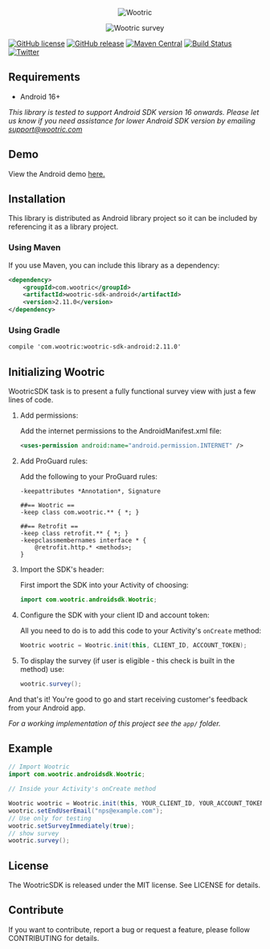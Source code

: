 <p align="center" >
  <img src="https://cloud.githubusercontent.com/assets/1431421/16471739/4e28eec8-3e24-11e6-8ee1-39d36bbf679e.png" alt="Wootric" title="Wootric">
</p>

<p align="center" >
  <img src="https://cloud.githubusercontent.com/assets/1431421/16593017/083d1298-42a9-11e6-8e58-25aaaadee5d3.gif" alt="Wootric survey" title="Wootric">
</p>


[![GitHub license](https://img.shields.io/badge/license-MIT-lightgrey.svg)](https://raw.githubusercontent.com/Wootric/WootricSDK-Android/master/LICENSE.md) [![GitHub release](https://img.shields.io/github/release/Wootric/WootricSDK-Android.svg)](https://github.com/Wootric/WootricSDK-Android/releases) [![Maven Central](https://img.shields.io/maven-central/v/com.wootric/wootric-sdk-android.svg)](https://img.shields.io/maven-central/v/com.wootric/wootric-sdk-android.svg) [![Build Status](https://img.shields.io/circleci/project/Wootric/WootricSDK-Android.svg)](https://img.shields.io/circleci/project/Wootric/WootricSDK-Android.svg) [![Twitter](https://img.shields.io/badge/twitter-@WootricSDK-blue.svg?style=flat)](http://twitter.com/Wootric)

## Requirements
- Android 16+

*This library is tested to  support Android SDK version 16 onwards. Please let us know if you need assistance for lower Android SDK version by emailing support@wootric.com*

## Demo
View the Android demo [here.](http://cl.ly/0h112M290m04)

## Installation

This library is distributed as Android library project so it can be included by referencing it as a library project.

### Using Maven
If you use Maven, you can include this library as a dependency:

```xml
<dependency>
    <groupId>com.wootric</groupId>
    <artifactId>wootric-sdk-android</artifactId>
    <version>2.11.0</version>
</dependency>
```

### Using Gradle

```xml
compile 'com.wootric:wootric-sdk-android:2.11.0'
```

## Initializing Wootric
WootricSDK task is to present a fully functional survey view with just a few lines of code.

1. Add permissions:

    Add the internet permissions to the AndroidManifest.xml file:
    
    ```xml
    <uses-permission android:name="android.permission.INTERNET" />
    ```

2. Add ProGuard rules:

    Add the following to your ProGuard rules:
    
    ```ProGuard
    -keepattributes *Annotation*, Signature
    
    ##== Wootric ==
    -keep class com.wootric.** { *; }
    
    ##== Retrofit ==
    -keep class retrofit.** { *; }
    -keepclassmembernames interface * {
        @retrofit.http.* <methods>;
    }
    ```

3. Import the SDK's header:

    First import the SDK into your Activity of choosing:
    
    ```java
    import com.wootric.androidsdk.Wootric;
    ```

4. Configure the SDK with your client ID and account token:

    All you need to do is to add this code to your Activity's `onCreate` method:
    
    ```java
    Wootric wootric = Wootric.init(this, CLIENT_ID, ACCOUNT_TOKEN);
    ```

5. To display the survey (if user is eligible - this check is built in the method) use:
    ```java
    wootric.survey();
    ```

And that's it! You're good to go and start receiving customer's feedback from your Android app.

*For a working implementation of this project see the `app/` folder.*

## Example

```java
// Import Wootric
import com.wootric.androidsdk.Wootric;

// Inside your Activity's onCreate method

Wootric wootric = Wootric.init(this, YOUR_CLIENT_ID, YOUR_ACCOUNT_TOKEN);
wootric.setEndUserEmail("nps@example.com");
// Use only for testing
wootric.setSurveyImmediately(true);
// show survey
wootric.survey();

```

## License

The WootricSDK is released under the MIT license. See LICENSE for details.

## Contribute

If you want to contribute, report a bug or request a feature, please follow CONTRIBUTING for details.
